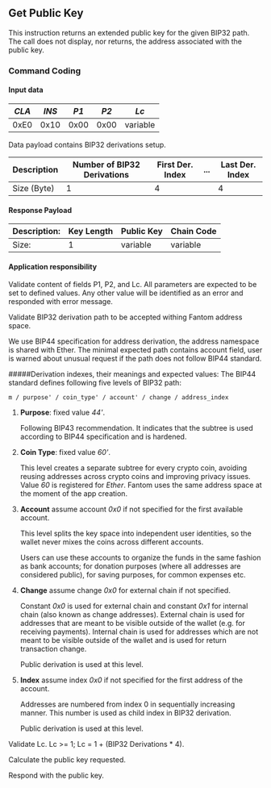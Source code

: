 ## Get Public Key

This instruction returns an extended public key for the given BIP32 path. The call does not
display, nor returns, the address associated with the public key.

### Command Coding

#### Input data

| *CLA* | *INS* | *P1* | *P2* |   *Lc*   |
|-------|-------|------|------|----------|
|  0xE0 |  0x10 | 0x00 | 0x00 | variable |

Data payload contains BIP32 derivations setup.

| Description | Number of BIP32 Derivations | First Der. Index | ... | Last Der. Index | 
|-------------|-----------------------------|------------------|-----|-----------------|
| Size (Byte) |    1                        |        4         |     |       4         |

#### Response Payload

|Description: | Key Length     | Public Key  | Chain Code |
|-------------|----------------|-------------|------------|
|Size:        |   1            |  variable   |  variable  |

#### Application responsibility

Validate content of fields P1, P2, and Lc. All parameters are expected
to be set to defined values. Any other value will be identified
as an error and responded with error message.

Validate BIP32 derivation path to be accepted withing Fantom address space.

We use BIP44 specification for address derivation, the address namespace
is shared with Ether. The minimal expected path contains account field, 
user is warned about unusual request if the path does not follow BIP44
standard.

#####Derivation indexes, their meanings and expected values:
The BIP44 standard defines following five levels of BIP32 path:

`m / purpose' / coin_type' / account' / change / address_index` 

1) **Purpose**: 
    fixed value *44'*.
    
    Following BIP43 recommendation. It indicates that 
    the subtree is used according to BIP44 specification and is hardened.
    
2) **Coin Type**: 
    fixed value *60'*.
    
    This level creates a separate subtree for every crypto coin, avoiding 
    reusing addresses across crypto coins and improving privacy issues.
    Value *60* is registered for *Ether*. Fantom uses the same address space
    at the moment of the app creation.       

3) **Account**
    assume account *0x0* if not specified for the first available account.
    
    This level splits the key space into independent user identities, 
    so the wallet never mixes the coins across different accounts.
    
    Users can use these accounts to organize the funds in the same 
    fashion as bank accounts; for donation purposes 
    (where all addresses are considered public), 
    for saving purposes, for common expenses etc.
    
4) **Change**
    assume change *0x0* for external chain if not specified.

     Constant *0x0* is used for external chain and constant *0x1* for internal 
     chain (also known as change addresses). External chain is used for addresses 
     that are meant to be visible outside of the wallet (e.g. for receiving payments). 
     Internal chain is used for addresses which are not meant to be visible outside 
     of the wallet and is used for return transaction change.
     
     Public derivation is used at this level.
     
5) **Index**
    assume index *0x0* if not specified for the first address of the account.

    Addresses are numbered from index 0 in sequentially increasing manner. 
    This number is used as child index in BIP32 derivation.
    
    Public derivation is used at this level.
     
Validate Lc. Lc >= 1; Lc = 1 + (BIP32 Derivations * 4).
 
Calculate the public key requested.

Respond with the public key.
